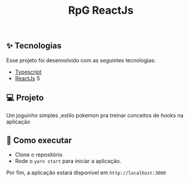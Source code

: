 

<h1 align="center">RpG ReactJs</h1>



<br>

## ✨ Tecnologias

Esse projeto foi desenvolvido com as seguintes tecnologias:

- [Typescript](https://www.typescriptlang.org/)
- [ReactJs](https://socket.io/)
S

## 💻 Projeto

Um joguinho simples ,estilo pokemon pra treinar conceitos de hooks na aplicação

## 🚀 Como executar

- Clone o repositório
- Rode o `yarn start` para iniciar a aplicação.

Por fim, a aplicação estará disponível em `http://localhost:3000`
